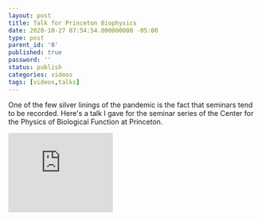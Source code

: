 ```yaml
---
layout: post
title: Talk for Princeton Biophysics
date: 2020-10-27 07:54:54.000000000 -05:00
type: post
parent_id: '0'
published: true
password: ''
status: publish
categories: videos
tags: [videos,talks]
---
```


One of the few silver linings of the pandemic is the fact that seminars tend to be recorded. Here's a talk I gave for the seminar series of the Center for the Physics of Biological Function at Princeton.

<iframe width="210" height="160" src="https://www.youtube.com/embed/UCjscSp2p6I" frameborder="0" allowfullscreen></iframe>

